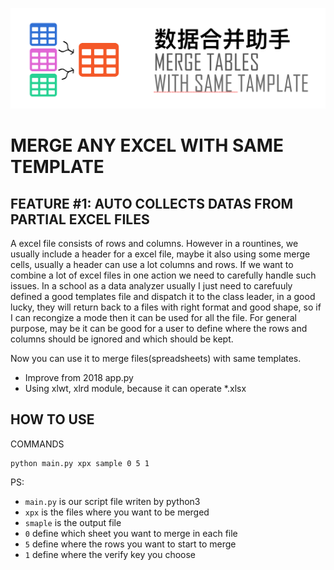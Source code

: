 ![](https://raw.githubusercontent.com/starttolearning/mergetables/master/mergetables.png)

# MERGE ANY EXCEL WITH SAME TEMPLATE

## FEATURE #1: AUTO COLLECTS DATAS FROM PARTIAL EXCEL FILES

A excel file consists of rows and columns.  However in a rountines, we usually include a header for a excel file, maybe it also using some merge cells, usually a header can use a lot columns and rows. If we want to combine a lot of excel files in one action we need to carefully handle such issues. In a school as a data analyzer usually I just need to carefuuly defined a good templates file and dispatch it to the class leader, in a good lucky, they will return back to a files with right format and good shape, so if I can recongize a mode then it can be used for all the file. For general purpose, may be it can be good for a user to define where the rows and columns should be ignored and which should be kept.  

Now you can use it to merge files(spreadsheets) with same templates.

- Improve from 2018 app.py
- Using xlwt, xlrd module, because it can operate *.xlsx

## HOW TO USE

COMMANDS

```python3
python main.py xpx sample 0 5 1
```

PS:

- `main.py` is our script file writen by python3
- `xpx` is the files where you want to be merged
- `smaple` is the output file
- `0` define which sheet you want to merge in each file
- `5` define where the rows you want to start to merge
- `1` define where the verify key you choose
